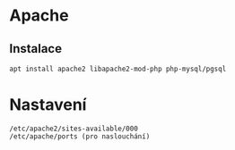# Apache

## Instalace

```sh
apt install apache2 libapache2-mod-php php-mysql/pgsql
```

# Nastavení
```
/etc/apache2/sites-available/000
/etc/apache/ports (pro naslouchání)
```
